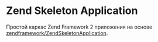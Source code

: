 
# Zend Skeleton Application

Простой каркас Zend Framework 2 приложения на основе 
[zendframework/ZendSkeletonApplication](https://github.com/zendframework/ZendSkeletonApplication).
